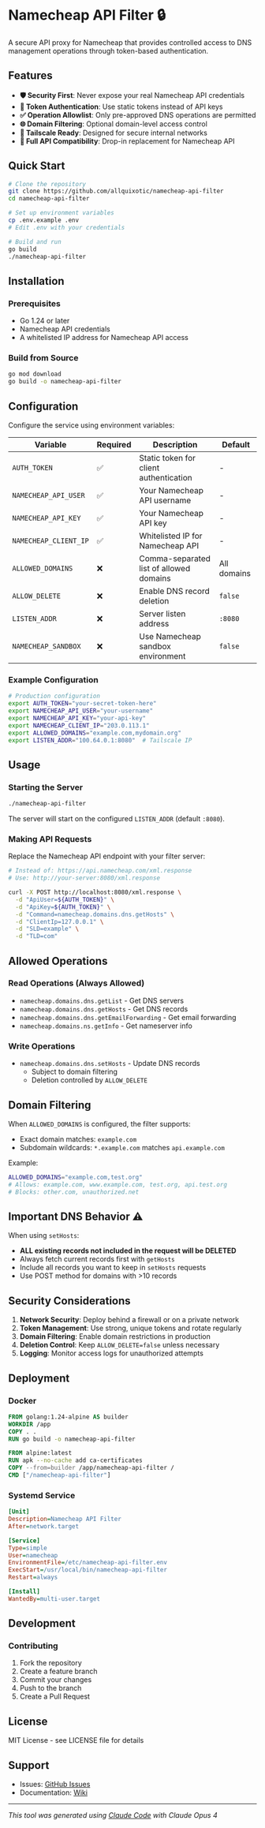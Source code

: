 # Namecheap API Filter 🔒

A secure API proxy for Namecheap that provides controlled access to DNS management operations through token-based authentication.

## Features

- **🛡️ Security First**: Never expose your real Namecheap API credentials
- **🔑 Token Authentication**: Use static tokens instead of API keys
- **✅ Operation Allowlist**: Only pre-approved DNS operations are permitted
- **🌐 Domain Filtering**: Optional domain-level access control
- **🚀 Tailscale Ready**: Designed for secure internal networks
- **📝 Full API Compatibility**: Drop-in replacement for Namecheap API

## Quick Start

```bash
# Clone the repository
git clone https://github.com/allquixotic/namecheap-api-filter
cd namecheap-api-filter

# Set up environment variables
cp .env.example .env
# Edit .env with your credentials

# Build and run
go build
./namecheap-api-filter
```

## Installation

### Prerequisites
- Go 1.24 or later
- Namecheap API credentials
- A whitelisted IP address for Namecheap API access

### Build from Source

```bash
go mod download
go build -o namecheap-api-filter
```

## Configuration

Configure the service using environment variables:

| Variable | Required | Description | Default |
|----------|----------|-------------|---------|
| `AUTH_TOKEN` | ✅ | Static token for client authentication | - |
| `NAMECHEAP_API_USER` | ✅ | Your Namecheap API username | - |
| `NAMECHEAP_API_KEY` | ✅ | Your Namecheap API key | - |
| `NAMECHEAP_CLIENT_IP` | ✅ | Whitelisted IP for Namecheap API | - |
| `ALLOWED_DOMAINS` | ❌ | Comma-separated list of allowed domains | All domains |
| `ALLOW_DELETE` | ❌ | Enable DNS record deletion | `false` |
| `LISTEN_ADDR` | ❌ | Server listen address | `:8080` |
| `NAMECHEAP_SANDBOX` | ❌ | Use Namecheap sandbox environment | `false` |

### Example Configuration

```bash
# Production configuration
export AUTH_TOKEN="your-secret-token-here"
export NAMECHEAP_API_USER="your-username"
export NAMECHEAP_API_KEY="your-api-key"
export NAMECHEAP_CLIENT_IP="203.0.113.1"
export ALLOWED_DOMAINS="example.com,mydomain.org"
export LISTEN_ADDR="100.64.0.1:8080"  # Tailscale IP
```

## Usage

### Starting the Server

```bash
./namecheap-api-filter
```

The server will start on the configured `LISTEN_ADDR` (default `:8080`).

### Making API Requests

Replace the Namecheap API endpoint with your filter server:

```bash
# Instead of: https://api.namecheap.com/xml.response
# Use: http://your-server:8080/xml.response

curl -X POST http://localhost:8080/xml.response \
  -d "ApiUser=${AUTH_TOKEN}" \
  -d "ApiKey=${AUTH_TOKEN}" \
  -d "Command=namecheap.domains.dns.getHosts" \
  -d "ClientIp=127.0.0.1" \
  -d "SLD=example" \
  -d "TLD=com"
```

## Allowed Operations

### Read Operations (Always Allowed)
- `namecheap.domains.dns.getList` - Get DNS servers
- `namecheap.domains.dns.getHosts` - Get DNS records
- `namecheap.domains.dns.getEmailForwarding` - Get email forwarding
- `namecheap.domains.ns.getInfo` - Get nameserver info

### Write Operations
- `namecheap.domains.dns.setHosts` - Update DNS records
  - Subject to domain filtering
  - Deletion controlled by `ALLOW_DELETE`

## Domain Filtering

When `ALLOWED_DOMAINS` is configured, the filter supports:
- Exact domain matches: `example.com`
- Subdomain wildcards: `*.example.com` matches `api.example.com`

Example:
```bash
ALLOWED_DOMAINS="example.com,test.org"
# Allows: example.com, www.example.com, test.org, api.test.org
# Blocks: other.com, unauthorized.net
```

## Important DNS Behavior ⚠️

When using `setHosts`:
- **ALL existing records not included in the request will be DELETED**
- Always fetch current records first with `getHosts`
- Include all records you want to keep in `setHosts` requests
- Use POST method for domains with >10 records

## Security Considerations

1. **Network Security**: Deploy behind a firewall or on a private network
2. **Token Management**: Use strong, unique tokens and rotate regularly
3. **Domain Filtering**: Enable domain restrictions in production
4. **Deletion Control**: Keep `ALLOW_DELETE=false` unless necessary
5. **Logging**: Monitor access logs for unauthorized attempts

## Deployment

### Docker

```dockerfile
FROM golang:1.24-alpine AS builder
WORKDIR /app
COPY . .
RUN go build -o namecheap-api-filter

FROM alpine:latest
RUN apk --no-cache add ca-certificates
COPY --from=builder /app/namecheap-api-filter /
CMD ["/namecheap-api-filter"]
```

### Systemd Service

```ini
[Unit]
Description=Namecheap API Filter
After=network.target

[Service]
Type=simple
User=namecheap
EnvironmentFile=/etc/namecheap-api-filter.env
ExecStart=/usr/local/bin/namecheap-api-filter
Restart=always

[Install]
WantedBy=multi-user.target
```

## Development

### Contributing
1. Fork the repository
2. Create a feature branch
3. Commit your changes
4. Push to the branch
5. Create a Pull Request

## License

MIT License - see LICENSE file for details

## Support

- Issues: [GitHub Issues](https://github.com/allquixotic/namecheap-api-filter/issues)
- Documentation: [Wiki](https://github.com/allquixotic/namecheap-api-filter/wiki)

---

*This tool was generated using [Claude Code](https://claude.ai/code) with Claude Opus 4*